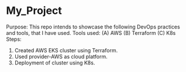 # **My_Project**
Purpose:
     This repo intends to showcase the following DevOps practices and tools, that I have used.
Tools used:
        (A) AWS
        (B) Terraform
        (C) K8s
Steps:
1. Created AWS EKS cluster using Terraform.
2. Used provider-AWS as cloud platform.
3. Deployment of cluster using K8s.
